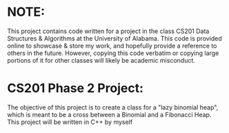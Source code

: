 # NOTE: 
This project contains code written for a project in the class CS201 Data Structures & Algorithms at the University of Alabama. This code is provided online to showcase & store my work, and hopefully provide a reference to others in the future. However, copying this code verbatim or copying large portions of it for other classes will likely be academic misconduct.

# CS201 Phase 2 Project:
The objective of this project is to create a class for a "lazy binomial heap", which is meant to be a cross between a Binomial and a Fibonacci Heap. This project will be written in C++ by myself
